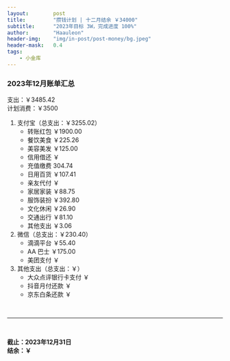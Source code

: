 ```yaml
---
layout:        post
title:         "攒钱计划 | 十二月结余 ￥34000"
subtitle:      "2023年目标 3W，完成进度 100%"
author:        "Haauleon"
header-img:    "img/in-post/post-money/bg.jpeg"
header-mask:   0.4
tags:
    - 小金库
---
```


### 2023年12月账单汇总             
支出：￥3485.42         
计划消费：￥3500        

1. 支付宝（总支出：￥3255.02）   
    - 转账红包 ￥1900.00   
    - 餐饮美食 ￥225.26    
    - 美容美发 ￥125.00     
    - 信用借还 ￥    
    - 充值缴费 304.74     
    - 日用百货 ￥107.41      
    - 亲友代付 ￥     
    - 家居家装 ￥88.75      
    - 服饰装扮 ￥392.80    
    - 文化休闲 ￥26.90    
    - 交通出行 ￥81.10    
    - 其他支出 ￥3.06  
2. 微信（总支出：￥230.40）      
    - 滴滴平台 ￥55.40   
    - AA 巴士 ￥175.00    
    - 美团支付 ￥       
3. 其他支出（总支出：￥）     
    - 大众点评银行卡支付 ￥    
    - 抖音月付还款 ￥    
    - 京东白条还款 ￥   

<br>

---

<br>

**截止：2023年12月31日**      
**结余：￥**        